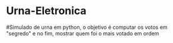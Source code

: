 # Urna-Eletronica

#Simulado de urna em python, o objetivo é computar os votos em "segredo" e no fim, mostrar quem foi o mais votado em ordem
